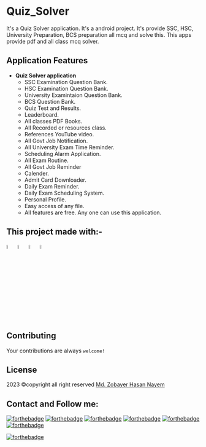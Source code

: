 # Quiz_Solver
It's a Quiz Solver application. It's a android project. It's provide SSC, HSC, University Preparation, BCS preparation all mcq and solve this. This apps provide pdf and all class mcq solver.

## Application Features
- <b>Quiz Solver application</b>
  - SSC Examination Question Bank.
  - HSC Examination Question Bank.
  - University Examintaion Question Bank.
  - BCS Question Bank.
  - Quiz Test and Results.
  - Leaderboard.
  - All classes PDF Books.
  - All Recorded or resources class.
  - References YouTube video.
  - All Govt Job Notification.
  - All University Exam Time Reminder.
  - Scheduling Alarm Application.
  - All Exam Routine.
  - All Govt Job Reminder
  - Calender.
  - Admit Card Downloader.
  - Daily Exam Reminder.
  - Daily Exam Scheduling System.
  - Personal Profile.
  - Easy access of any file.
  - All features are free.
Any one can use this application.

## This project made with:-
<img src="https://cdn.jsdelivr.net/gh/devicons/devicon/icons/java/java-original-wordmark.svg" width=5% height=5%/>
<img src="https://cdn.jsdelivr.net/gh/devicons/devicon/icons/firebase/firebase-plain-wordmark.svg" width=5% height=5% />
<img src="https://cdn.jsdelivr.net/gh/devicons/devicon/icons/androidstudio/androidstudio-original.svg"  width=5% height=5%/>
<img src="https://cdn.jsdelivr.net/gh/devicons/devicon/icons/android/android-original-wordmark.svg" width=5% height=5%/>

## Contributing
Your contributions are always `welcome!`

## License
2023 ©copyright all right reserved [Md. Zobayer Hasan Nayem](https://mail.google.com/mail/?view=cm&fs=1&to=zobayer.dev@gmail.com)

## Contact and Follow me:
[![forthebadge](https://img.shields.io/badge/Gmail-D14836?style=for-the-badge&logo=gmail&logoColor=white)](https://mail.google.com/mail/?view=cm&fs=1&to=zobayer.dev@gmail.com)
[![forthebadge](https://img.shields.io/badge/Facebook-D14836?style=for-the-badge&logo=facebook&logoColor=white)](https://www.facebook.com/zobayerdev/)
[![forthebadge](https://img.shields.io/badge/LinkedIn-D14836?style=for-the-badge&logo=linkedin&logoColor=white)](https://www.linkedin.com/in/zobayerdev/)
[![forthebadge](https://img.shields.io/badge/Instagram-D14836?style=for-the-badge&logo=instagram&logoColor=white)](https://www.instagram.com/zobayerdev/)
[![forthebadge](https://img.shields.io/badge/GitHub-D14836?style=for-the-badge&logo=github&logoColor=white)](https://www.github.com/Trodev-IT/)
[![forthebadge](https://img.shields.io/badge/GitHub-100000?style=for-the-badge&logo=github&logoColor=white)](https://www.github.com/zobayerdev/)
<!-- [![forthebadge](https://img.shields.io/badge/Android-3DDC84?style=for-the-badge&logo=android&logoColor=white)](https://www.android.com/zobayerdev/) -->
[![forthebadge](https://img.shields.io/badge/Google_Play-414141?style=for-the-badge&logo=google-play&logoColor=white)](https://play.google.com/store/apps/dev?id=6580660399707616800)
 
<!-- Image board -->
<!-- <img src="https://user-images.githubusercontent.com/74914169/235325219-766dd1d4-feee-419b-a57e-df1faca3dcc5.png" width=85% height=80%> --> 
